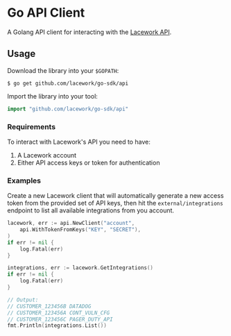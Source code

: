 # Go API Client

A Golang API client for interacting with the [Lacework API](https://support.lacework.com/hc/en-us/categories/360002496114-Lacework-API-).

## Usage
Download the library into your `$GOPATH`:

    $ go get github.com/lacework/go-sdk/api

Import the library into your tool:

```go
import "github.com/lacework/go-sdk/api"
```

### Requirements
To interact with Lacework's API you need to have:

1. A Lacework account
2. Either API access keys or token for authentication

### Examples
Create a new Lacework client that will automatically generate a new access token
from the provided set of API keys, then hit the `external/integrations` endpoint
to list all available integrations from you account.
```go
lacework, err := api.NewClient("account",
	api.WithTokenFromKeys("KEY", "SECRET"),
)
if err != nil {
	log.Fatal(err)
}

integrations, err := lacework.GetIntegrations()
if err != nil {
	log.Fatal(err)
}

// Output: 
// CUSTOMER_123456B DATADOG
// CUSTOMER_123456A CONT_VULN_CFG
// CUSTOMER_123456C PAGER_DUTY_API
fmt.Println(integrations.List())
```
